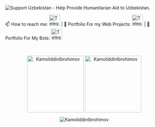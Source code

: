 <p align="left"><img src="https://img.shields.io/badge/Support-Uzbekistan-FFD500?style=flat&labelColor=005BBB" alt="Support Uzbekistan - Help Provide Humanitarian Aid to Uzbekistan." align = "center" /></p>

📫 How to reach me: <a href="https://t.me/KamoliddinDev"><img height="35em" src="https://telegra.ph/file/6dab703f0e680b0ed613f.png" alt = "Telegram"/></a>
| 👀 Portfolio For my Web Projects: <a href="https://t.me/my_partfolio_web"><img height="35em" src="https://user-images.githubusercontent.com/104998959/210446006-ef9c2d16-3ee7-43fa-904e-34785c3dfb5b.png" alt = "Telegram channel" algin = "center"/></a>
| 👀 Portfolio For My Bots: <a href="https://t.me/my_partfolio_web"><img height="35em" src="https://user-images.githubusercontent.com/104998959/210446006-ef9c2d16-3ee7-43fa-904e-34785c3dfb5b.png" alt = "Telegram channel"/></a>
<br/><br/><br/>

<p align="center"><img height="180em" src="https://github-readme-stats.vercel.app/api?username=KamoliddinIbrohimov&hide_border=true&count_private=true&show_icons=true&theme=radical" alt="KamoliddinIbrohimov" align = "center"/>
<img height="180em" src="https://github-readme-stats.vercel.app/api/top-langs?username=KamoliddinIbrohimov&show_icons=true&locale=en&layout=compact&hide_border=true&theme=radical" alt="KamoliddinIbrohimov" align = "center"/></p>

<p align="center"><img src="https://github-readme-streak-stats.herokuapp.com/?user=KamoliddinIbrohimov&theme=black-ice&hide_border=true&stroke=0000&background=0D1117&ring=e05397&fire=e05397&currStreakLabel=e05397" alt="KamoliddinIbrohimov" /></p>